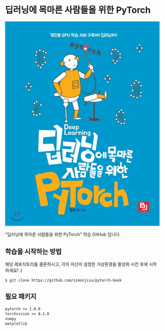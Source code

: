 # 딥러닝에 목마른 사람들을 위한 PyTorch

![book-image](book-image.jpeg)

"딥러닝에 목마른 사람들을 위한 PyTorch" 학습 GitHub 입니다.

## 학습을 시작하는 방법

해당 레포지토리를 클론하시고, 각자 자신이 설정한 가상환경을 활성화 시킨 후에 시작하세요! :)

```
$ git clone https://github.com/simonjisu/pytorch-book
```

## 필요 패키지

```
pytorch >= 1.0.0
torchvision >= 0.2.0
numpy
matplotlib
```

